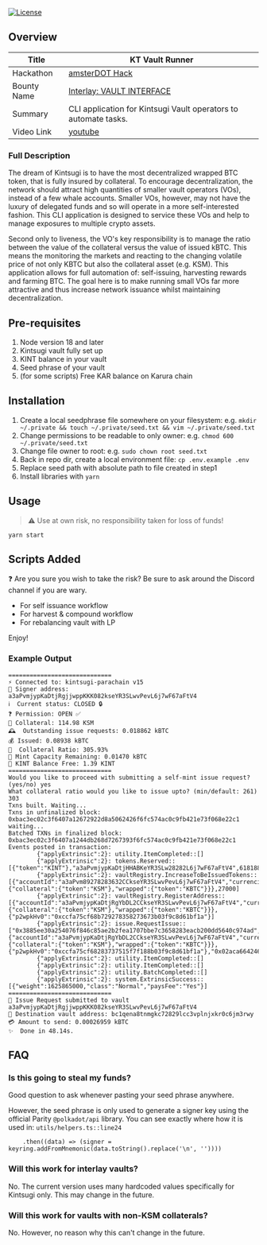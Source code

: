 [![License](https://img.shields.io/badge/License-Apache_2.0-blue.svg)](https://opensource.org/licenses/Apache-2.0)

## Overview
|Title| KT Vault Runner|
|------|---------|
|Hackathon|[amsterDOT Hack](https://dorahacks.io/hackathon/22/detail)|
|Bounty Name|[Interlay: VAULT INTERFACE](https://github.com/interlay/bounties/issues/1) |
|Summary| CLI application for Kintsugi Vault operators to automate tasks.|
|Video Link| [youtube](http://www.youtube.com)|

### Full Description
The dream of Kintsugi is to have the most decentralized wrapped BTC token, that is fully insured by collateral. 
To encourage decentralization, the network should attract high quantities of smaller vault operators (VOs), instead of a few whale accounts. 
Smaller VOs, however, may not have the luxury of delegated funds and so will operate in a more self-interested fashion. 
This CLI application is designed to service these VOs and help to manage exposures to multiple crypto assets.

Second only to liveness, the VO's key responsibility is to manage the ratio between the value of the collateral versus the value of issued kBTC. 
This means the monitoring the markets and reacting to the changing volatile price of not only KBTC but also the collateral asset (e.g. KSM).
This application allows for full automation of: self-issuing, harvesting rewards and farming BTC. 
The goal here is to make running small VOs far more attractive and thus increase network issuance whilst maintaining decentralization.


## Pre-requisites
1. Node version 18 and later
2. Kintsugi vault fully set up
3. KINT balance in your vault
4. Seed phrase of your vault
5. (for some scripts) Free KAR balance on Karura chain

## Installation
1. Create a local seedphrase file somewhere on your filesystem: e.g. `mkdir ~/.private && touch ~/.private/seed.txt && vim ~/.private/seed.txt`
2. Change permissions to be readable to only owner: e.g. `chmod 600 ~/.private/seed.txt`
3. Change file owner to root: e.g. `sudo chown root seed.txt`
4. Back in repo dir, create a local environment file: `cp .env.example .env`
5. Replace seed path with absolute path to file created in step1
6. Install libraries with `yarn`

## Usage
> :warning: Use at own risk, no responsibility taken for loss of funds!

```
yarn start
```

## Scripts Added
:question: Are you sure you wish to take the risk? Be sure to ask around the Discord channel if you are wary.

- For self issuance workflow
- For harvest & compound workflow
- For rebalancing vault with LP
<!-- - For targetted premium redeems: *COMING SOON* -->

Enjoy!

### Example Output
```
=============================
⚡️ Connected to: kintsugi-parachain v15
🔑 Signer address: a3aPvmjypKaDtjRgjjwppKKK082kseYR3SLwvPevL6j7wF67aFtV4
ℹ️  Current status: CLOSED 🔒
❓ Permission: OPEN ✅
🐤 Collateral: 114.98 KSM
🕰  Outstanding issue requests: 0.018862 kBTC
💰 Issued: 0.08938 kBTC
🤌  Collateral Ratio: 305.93%
🌱 Mint Capacity Remaining: 0.01470 kBTC
💸 KINT Balance Free: 1.39 KINT
=============================
Would you like to proceed with submitting a self-mint issue request? (yes/no) yes
What collateral ratio would you like to issue upto? (min/default: 261) 303
Txns built. Waiting...
Txns in unfinalized block: 0xbac3ec02c3f6407a12672922d8a5062426f6fc574ac0c9fb421e73f068e22c1 waiting...
Batched TXNs in finalized block: 0xbac3ec02c3f6407a1244db268d7267393f6fc574ac0c9fb421e73f068e22c1
Events posted in transaction:
        {"applyExtrinsic":2}: utility.ItemCompleted::[]
        {"applyExtrinsic":2}: tokens.Reserved::[{"token":"KINT"},"a3aPvmjypKaDtjHHABKeYR3SLw28282L6j7wF67aFtV4",61818848]
        {"applyExtrinsic":2}: vaultRegistry.IncreaseToBeIssuedTokens::[{"accountId":"a3aPvm89278283632CCkseYR3SLwvPevL6j7wF67aFtV4","currencies":{"collateral":{"token":"KSM"},"wrapped":{"token":"KBTC"}}},27000]
        {"applyExtrinsic":2}: vaultRegistry.RegisterAddress::[{"accountId":"a3aPvmjypKaDtjRgYbDL2CCkseYR3SLwvPevL6j7wF67aFtV4","currencies":{"collateral":{"token":"KSM"},"wrapped":{"token":"KBTC"}}},{"p2wpkHv0":"0xccfa75cf68b729278358273673b03f9c8d61bf1a"}]
        {"applyExtrinsic":2}: issue.RequestIssue::["0x3885ee30a254076f846c85ae2b2fea1707bbe7c3658283eacb200dd5640c974ad","a3aPvmjypKaDtjRgYbDL2CCkseYR3SLwvPevL6j7wF67aFtV4",26959,41,61818848,{"accountId":"a3aPvmjypKaDtjRgYbDL2CCkseYR3SLwvPevL6j7wF67aFtV4","currencies":{"collateral":{"token":"KSM"},"wrapped":{"token":"KBTC"}}},{"p2wpkHv0":"0xccfa75cf68283737515f7f188b03f9c8d61bf1a"},"0x02aca66424646b34d160257929382951b4cfcaed45fe19549c11256a15fa58839b"]
        {"applyExtrinsic":2}: utility.ItemCompleted::[]
        {"applyExtrinsic":2}: utility.ItemCompleted::[]
        {"applyExtrinsic":2}: utility.BatchCompleted::[]
        {"applyExtrinsic":2}: system.ExtrinsicSuccess::[{"weight":1625865000,"class":"Normal","paysFee":"Yes"}]
=============================
🔏 Issue Request submitted to vault a3aPvmjypKaDtjRgjjwppKKK082kseYR3SLwvPevL6j7wF67aFtV4
🔏 Destination vault address: bc1qena8tnmgkc72829lcc3vplnjxkr0c6jm3rwy
💳 Amount to send: 0.00026959 kBTC
✨  Done in 48.14s.
```

## FAQ
### Is this going to steal my funds?
Good question to ask whenever pasting your seed phrase anywhere. 

However, the seed phrase is only used to generate a signer key using the official Parity `@polkadot/api` library. 
You can see exactly where how it is used in: `utils/helpers.ts::line24`
```
    .then((data) => (signer = keyring.addFromMnemonic(data.toString().replace('\n', ''))))
```

### Will this work for interlay vaults?
No. The current version uses many hardcoded values specifically for Kintsugi only. This may change in the future.

### Will this work for vaults with non-KSM collaterals?
No. However, no reason why this can't change in the future.